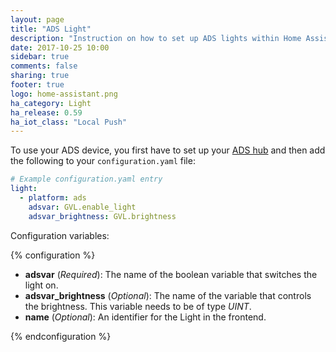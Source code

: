 ```yaml
---
layout: page
title: "ADS Light"
description: "Instruction on how to set up ADS lights within Home Assistant."
date: 2017-10-25 10:00
sidebar: true
comments: false
sharing: true
footer: true
logo: home-assistant.png
ha_category: Light
ha_release: 0.59
ha_iot_class: "Local Push"
---
```


To use your ADS device, you first have to set up your [ADS
hub](/components/ads/) and then add the following to your `configuration.yaml`
file:

```yaml
# Example configuration.yaml entry
light:
  - platform: ads
    adsvar: GVL.enable_light
    adsvar_brightness: GVL.brightness
```

Configuration variables:

{% configuration %}

- **adsvar** (*Required*): The name of the boolean variable that switches the
light on.
- **adsvar_brightness** (*Optional*): The name of the variable that controls the
brightness. This variable needs to be of type *UINT*.
- **name** (*Optional*): An identifier for the Light in the frontend.

{% endconfiguration %}
